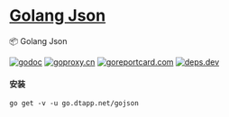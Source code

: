 <h1>
<a href="https://www.dtapp.net/">Golang Json</a>
</h1>

📦 Golang Json

[comment]: <> (go)
[![godoc](https://pkg.go.dev/badge/go.dtapp.net/gojson?status.svg)](https://pkg.go.dev/go.dtapp.net/gojson)
[![goproxy.cn](https://goproxy.cn/stats/go.dtapp.net/gojson/badges/download-count.svg)](https://goproxy.cn/stats/go.dtapp.net/gojson)
[![goreportcard.com](https://goreportcard.com/badge/go.dtapp.net/gojson)](https://goreportcard.com/report/go.dtapp.net/gojson)
[![deps.dev](https://img.shields.io/badge/deps-go-red.svg)](https://deps.dev/go/go.dtapp.net%2Fgojson)

#### 安装

```shell
go get -v -u go.dtapp.net/gojson
```
